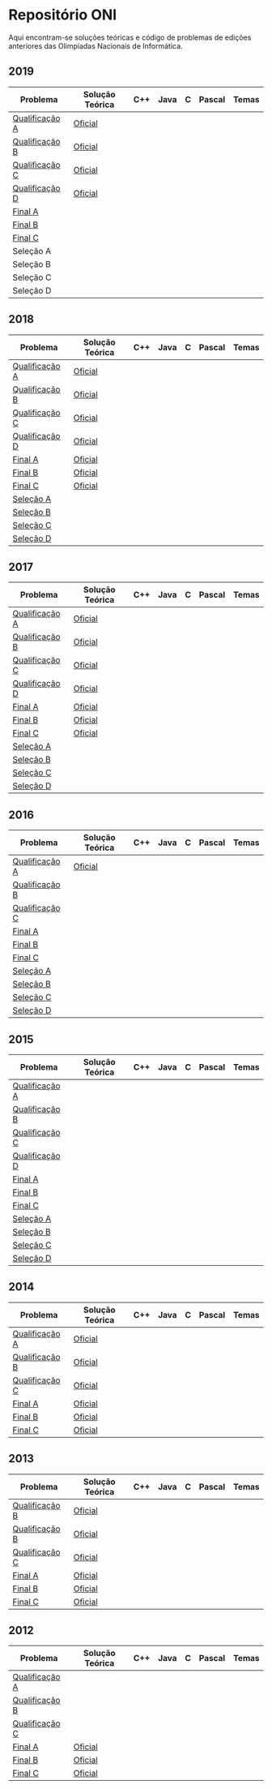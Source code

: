 # Repositório ONI

Aqui encontram-se soluções teóricas e código de problemas de edições anteriores das Olimpíadas Nacionais de Informática.

## 2019
| Problema | Solução Teórica | C++ | Java | C | Pascal | Temas |
|----------|-----------------|-----|------|---|--------|-------|
|[Qualificação A](http://www.dcc.fc.up.pt/oni/problemas/2019/qualificacao/probA.html)|[Oficial](http://oni.dcc.fc.up.pt/loop/solucoes/2019/qualificacao/prob_a.html)||||||
|[Qualificação B](http://www.dcc.fc.up.pt/oni/problemas/2019/qualificacao/probB.html)|[Oficial](http://oni.dcc.fc.up.pt/loop/solucoes/2019/qualificacao/prob_b.html)||||||
|[Qualificação C](http://www.dcc.fc.up.pt/oni/problemas/2019/qualificacao/probC.html)|[Oficial](http://oni.dcc.fc.up.pt/loop/solucoes/2019/qualificacao/prob_c.html)||||||
|[Qualificação D](http://www.dcc.fc.up.pt/oni/problemas/2019/qualificacao/probD.html)|[Oficial](http://oni.dcc.fc.up.pt/loop/solucoes/2019/qualificacao/prob_d.html)||||||
|[Final A](http://www.dcc.fc.up.pt/oni/problemas/2019/final/probA.html)|||||||
|[Final B](http://www.dcc.fc.up.pt/oni/problemas/2019/final/probB.html)|||||||
|[Final C](http://www.dcc.fc.up.pt/oni/problemas/2019/final/probC.html)|||||||
|Seleção A|||||||
|Seleção B|||||||
|Seleção C|||||||
|Seleção D|||||||

## 2018
| Problema | Solução Teórica | C++ | Java | C | Pascal | Temas |
|----------|-----------------|-----|------|---|--------|-------|
|[Qualificação A](http://www.dcc.fc.up.pt/oni/problemas/2018/qualificacao/probA.html)|[Oficial](http://oni.dcc.fc.up.pt/loop/solucoes/2018/qualificacao/prob_a.html)||||||
|[Qualificação B](http://www.dcc.fc.up.pt/oni/problemas/2018/qualificacao/probB.html)|[Oficial](http://oni.dcc.fc.up.pt/loop/solucoes/2018/qualificacao/prob_b.html)||||||
|[Qualificação C](http://www.dcc.fc.up.pt/oni/problemas/2018/qualificacao/probC.html)|[Oficial](http://oni.dcc.fc.up.pt/loop/solucoes/2018/qualificacao/prob_c.html)||||||
|[Qualificação D](http://www.dcc.fc.up.pt/oni/problemas/2018/qualificacao/probD.html)|[Oficial](http://oni.dcc.fc.up.pt/loop/solucoes/2018/qualificacao/prob_d.html)||||||
|[Final A](http://www.dcc.fc.up.pt/oni/problemas/2018/final/probA.html)|[Oficial](http://oni.dcc.fc.up.pt/loop/solucoes/2018/final/prob_a.html)||||||
|[Final B](http://www.dcc.fc.up.pt/oni/problemas/2018/final/probB.html)|[Oficial](http://oni.dcc.fc.up.pt/loop/solucoes/2018/final/prob_b.html)||||||
|[Final C](http://www.dcc.fc.up.pt/oni/problemas/2018/final/probC.html)|[Oficial](http://oni.dcc.fc.up.pt/loop/solucoes/2018/final/prob_c.html)||||||
|[Seleção A](http://www.dcc.fc.up.pt/oni/problemas/2018/selecao/probA.html)|||||||
|[Seleção B](http://www.dcc.fc.up.pt/oni/problemas/2018/selecao/probB.html)|||||||
|[Seleção C](http://www.dcc.fc.up.pt/oni/problemas/2018/selecao/probC.html)|||||||
|[Seleção D](http://www.dcc.fc.up.pt/oni/problemas/2018/selecao/probD.html)|||||||

## 2017
| Problema | Solução Teórica | C++ | Java | C | Pascal | Temas |
|----------|-----------------|-----|------|---|--------|-------|
|[Qualificação A](http://www.dcc.fc.up.pt/oni/problemas/2017/qualificacao/probA.html)|[Oficial](http://oni.dcc.fc.up.pt/loop/solucoes/2017/qualificacao/prob_a.html)||||||
|[Qualificação B](http://www.dcc.fc.up.pt/oni/problemas/2017/qualificacao/probB.html)|[Oficial](http://oni.dcc.fc.up.pt/loop/solucoes/2017/qualificacao/prob_b.html)||||||
|[Qualificação C](http://www.dcc.fc.up.pt/oni/problemas/2017/qualificacao/probC.html)|[Oficial](http://oni.dcc.fc.up.pt/loop/solucoes/2017/qualificacao/prob_c.html)||||||
|[Qualificação D](http://www.dcc.fc.up.pt/oni/problemas/2017/qualificacao/probD.html)|[Oficial](http://oni.dcc.fc.up.pt/loop/solucoes/2017/qualificacao/prob_d.html)||||||
|[Final A](http://www.dcc.fc.up.pt/oni/problemas/2017/final/probA.html)|[Oficial](http://oni.dcc.fc.up.pt/loop/solucoes/2017/final/prob_a.html)||||||
|[Final B](http://www.dcc.fc.up.pt/oni/problemas/2017/final/probB.html)|[Oficial](http://oni.dcc.fc.up.pt/loop/solucoes/2017/final/prob_b.html)||||||
|[Final C](http://www.dcc.fc.up.pt/oni/problemas/2017/final/probC.html)|[Oficial](http://oni.dcc.fc.up.pt/loop/solucoes/2017/final/prob_c.html)||||||
|[Seleção A](http://www.dcc.fc.up.pt/oni/problemas/2017/selecao/probA.html)|||||||
|[Seleção B](http://www.dcc.fc.up.pt/oni/problemas/2017/selecao/probB.html)|||||||
|[Seleção C](http://www.dcc.fc.up.pt/oni/problemas/2017/selecao/probC.html)|||||||
|[Seleção D](http://www.dcc.fc.up.pt/oni/problemas/2017/selecao/probD.html)|||||||

## 2016
| Problema | Solução Teórica | C++ | Java | C | Pascal | Temas |
|----------|-----------------|-----|------|---|--------|-------|
|[Qualificação A](http://www.dcc.fc.up.pt/oni/problemas/2016/qualificacao/probA.html)|[Oficial](http://oni.dcc.fc.up.pt/loop/solucoes/2016/qualificacao/prob_a.html)||||||
|[Qualificação B](http://www.dcc.fc.up.pt/oni/problemas/2016/qualificacao/probB.html)|||||||
|[Qualificação C](http://www.dcc.fc.up.pt/oni/problemas/2016/qualificacao/probC.html)|||||||
|[Final A](http://www.dcc.fc.up.pt/oni/problemas/2016/final/probA.html)|||||||
|[Final B](http://www.dcc.fc.up.pt/oni/problemas/2016/final/probB.html)|||||||
|[Final C](http://www.dcc.fc.up.pt/oni/problemas/2016/final/probC.html)|||||||
|[Seleção A](http://www.dcc.fc.up.pt/oni/problemas/2016/selecao/probA.html)|||||||
|[Seleção B](http://www.dcc.fc.up.pt/oni/problemas/2016/selecao/probB.html)|||||||
|[Seleção C](http://www.dcc.fc.up.pt/oni/problemas/2016/selecao/probC.html)|||||||
|[Seleção D](http://www.dcc.fc.up.pt/oni/problemas/2016/selecao/probD.html)|||||||

## 2015
| Problema | Solução Teórica | C++ | Java | C | Pascal | Temas |
|----------|-----------------|-----|------|---|--------|-------|
|[Qualificação A](http://www.dcc.fc.up.pt/oni/problemas/2015/qualificacao/probA.html)|||||||
|[Qualificação B](http://www.dcc.fc.up.pt/oni/problemas/2015/qualificacao/probB.html)|||||||
|[Qualificação C](http://www.dcc.fc.up.pt/oni/problemas/2015/qualificacao/probC.html)|||||||
|[Qualificação D](http://www.dcc.fc.up.pt/oni/problemas/2015/qualificacao/probD.html)|||||||
|[Final A](http://www.dcc.fc.up.pt/oni/problemas/2015/final/probA.html)|||||||
|[Final B](http://www.dcc.fc.up.pt/oni/problemas/2015/final/probB.html)|||||||
|[Final C](http://www.dcc.fc.up.pt/oni/problemas/2015/final/probC.html)|||||||
|[Seleção A](http://www.dcc.fc.up.pt/oni/problemas/2015/selecao/probA.html)|||||||
|[Seleção B](http://www.dcc.fc.up.pt/oni/problemas/2015/selecao/probB.html)|||||||
|[Seleção C](http://www.dcc.fc.up.pt/oni/problemas/2015/selecao/probC.html)|||||||
|[Seleção D](http://www.dcc.fc.up.pt/oni/problemas/2015/selecao/probD.html)|||||||

## 2014
| Problema | Solução Teórica | C++ | Java | C | Pascal | Temas |
|----------|-----------------|-----|------|---|--------|-------|
|[Qualificação A](http://www.dcc.fc.up.pt/oni/problemas/2014/qualificacao/probA.html)|[Oficial](http://www.dcc.fc.up.pt/oni/problemas/2014/qualificacao/discussao/A.html)||||||
|[Qualificação B](http://www.dcc.fc.up.pt/oni/problemas/2014/qualificacao/probB.html)|[Oficial](http://www.dcc.fc.up.pt/oni/problemas/2014/qualificacao/discussao/B.html)||||||
|[Qualificação C](http://www.dcc.fc.up.pt/oni/problemas/2014/qualificacao/probC.html)|[Oficial](http://www.dcc.fc.up.pt/oni/problemas/2014/qualificacao/discussao/C.html)||||||
|[Final A](http://www.dcc.fc.up.pt/oni/problemas/2014/final/probA.html)|[Oficial](http://www.dcc.fc.up.pt/oni/problemas/2014/final/discussao/index.html)||||||
|[Final B](http://www.dcc.fc.up.pt/oni/problemas/2014/final/probB.html)|[Oficial](http://www.dcc.fc.up.pt/oni/problemas/2014/final/discussao/index.html)||||||
|[Final C](http://www.dcc.fc.up.pt/oni/problemas/2014/final/probC.html)|[Oficial](http://www.dcc.fc.up.pt/oni/problemas/2014/final/discussao/index.html)||||||

## 2013
| Problema | Solução Teórica | C++ | Java | C | Pascal | Temas |
|----------|-----------------|-----|------|---|--------|-------|
[Qualificação B](http://www.dcc.fc.up.pt/oni/problemas/2013/qualificacao/probB.html)|[Oficial](http://www.dcc.fc.up.pt/oni/problemas/2013/qualificacao/discussao/sola.html)||||||
|[Qualificação B](http://www.dcc.fc.up.pt/oni/problemas/2013/qualificacao/probB.html)|[Oficial](http://www.dcc.fc.up.pt/oni/problemas/2013/qualificacao/discussao/solb.html)||||||
|[Qualificação C](http://www.dcc.fc.up.pt/oni/problemas/2013/qualificacao/probC.html)|[Oficial](http://www.dcc.fc.up.pt/oni/problemas/2013/qualificacao/discussao/solc.html)||||||
|[Final A](http://www.dcc.fc.up.pt/oni/problemas/2013/final/probA.html)|[Oficial](http://www.dcc.fc.up.pt/oni/problemas/2013/final/discussao/A.html)||||||
|[Final B](http://www.dcc.fc.up.pt/oni/problemas/2013/final/probB.html)|[Oficial](http://www.dcc.fc.up.pt/oni/problemas/2013/final/discussao/N.html)||||||
|[Final C](http://www.dcc.fc.up.pt/oni/problemas/2013/final/probC.html)|[Oficial](http://www.dcc.fc.up.pt/oni/problemas/2013/final/discussao/C.html)||||||

## 2012
| Problema | Solução Teórica | C++ | Java | C | Pascal | Temas |
|----------|-----------------|-----|------|---|--------|-------|
|[Qualificação A](http://www.dcc.fc.up.pt/oni/problemas/2012/qualificacao/probA.html)|||||||
|[Qualificação B](http://www.dcc.fc.up.pt/oni/problemas/2012/qualificacao/probB.html)|||||||
|[Qualificação C](http://www.dcc.fc.up.pt/oni/problemas/2012/qualificacao/probC.html)|||||||
|[Final A](http://www.dcc.fc.up.pt/oni/problemas/2012/final/probA.html)|[Oficial](http://www.dcc.fc.up.pt/oni/problemas/2012/final/discussao/sola.html)||||||
|[Final B](http://www.dcc.fc.up.pt/oni/problemas/2012/final/probB.html)|[Oficial](http://www.dcc.fc.up.pt/oni/problemas/2012/final/discussao/solb.html)||||||
|[Final C](http://www.dcc.fc.up.pt/oni/problemas/2012/final/probC.html)|[Oficial](http://www.dcc.fc.up.pt/oni/problemas/2012/final/discussao/solc.html)||||||

